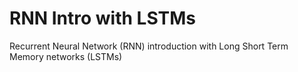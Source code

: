 # RNN Intro with LSTMs
Recurrent Neural Network (RNN) introduction with Long Short Term Memory networks (LSTMs) 
